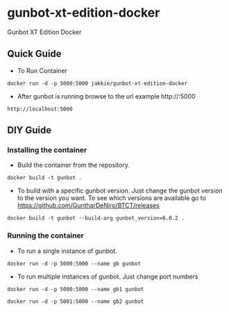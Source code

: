 # gunbot-xt-edition-docker
Gunbot XT Edition Docker

## Quick Guide
- To Run Container
```
docker run -d -p 5000:5000 jakkie/gunbot-xt-edition-docker
```
- After gunbot is running browse to the url example http://<your-ip>:5000
```
http://localhost:5000
```

## DIY Guide
### Installing the container
- Build the container from the repository.
```
docker build -t gunbot .
```
- To build with a specific gunbot version. Just change the gunbot version to the version you want. To see which versions are available go to https://github.com/GuntharDeNiro/BTCT/releases
```
docker build -t gunbot --build-arg gunbot_version=6.0.2 .
```
### Running the container
- To run a single instance of gunbot.
```
docker run -d -p 5000:5000 --name gb gunbot
```
- To run multiple instances of gunbot. Just change port numbers
```
docker run -d -p 5000:5000 --name gb1 gunbot
```
```
docker run -d -p 5001:5000 --name gb2 gunbot
```

